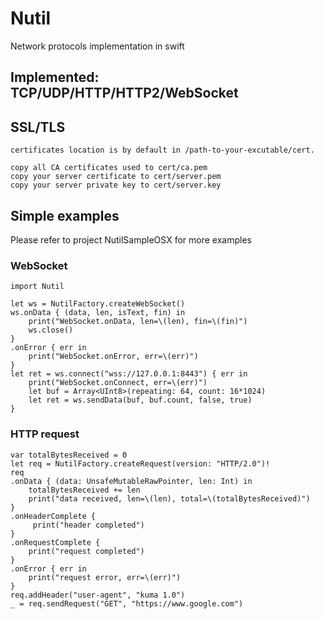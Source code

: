 # Nutil
Network protocols implementation in swift

## Implemented: TCP/UDP/HTTP/HTTP2/WebSocket

## SSL/TLS
```
certificates location is by default in /path-to-your-excutable/cert.

copy all CA certificates used to cert/ca.pem
copy your server certificate to cert/server.pem
copy your server private key to cert/server.key
```

## Simple examples
Please refer to project NutilSampleOSX for more examples

### WebSocket
```
import Nutil

let ws = NutilFactory.createWebSocket()
ws.onData { (data, len, isText, fin) in
    print("WebSocket.onData, len=\(len), fin=\(fin)")
    ws.close()
}
.onError { err in
    print("WebSocket.onError, err=\(err)")
}
let ret = ws.connect("wss://127.0.0.1:8443") { err in
    print("WebSocket.onConnect, err=\(err)")
    let buf = Array<UInt8>(repeating: 64, count: 16*1024)
    let ret = ws.sendData(buf, buf.count, false, true)
}
```
### HTTP request
```
var totalBytesReceived = 0
let req = NutilFactory.createRequest(version: "HTTP/2.0")!
req
.onData { (data: UnsafeMutableRawPointer, len: Int) in
    totalBytesReceived += len
    print("data received, len=\(len), total=\(totalBytesReceived)")
}
.onHeaderComplete {
     print("header completed")
}
.onRequestComplete {
    print("request completed")
}
.onError { err in
    print("request error, err=\(err)")
}
req.addHeader("user-agent", "kuma 1.0")
_ = req.sendRequest("GET", "https://www.google.com")
```


